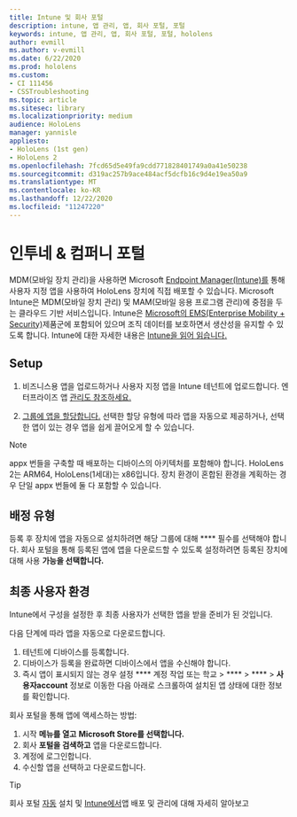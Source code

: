 ```yaml
---
title: Intune 및 회사 포털
description: intune, 앱 관리, 앱, 회사 포털, 포털
keywords: intune, 앱 관리, 앱, 회사 포털, 포털, hololens
author: evmill
ms.author: v-evmill
ms.date: 6/22/2020
ms.prod: hololens
ms.custom:
- CI 111456
- CSSTroubleshooting
ms.topic: article
ms.sitesec: library
ms.localizationpriority: medium
audience: HoloLens
manager: yannisle
appliesto:
- HoloLens (1st gen)
- HoloLens 2
ms.openlocfilehash: 7fcd65d5e49fa9cdd771828401749a0a41e50238
ms.sourcegitcommit: d319ac257b9ace484acf5dcfb16c9d4e19ea50a9
ms.translationtype: MT
ms.contentlocale: ko-KR
ms.lasthandoff: 12/22/2020
ms.locfileid: "11247220"
---
```

# 인투네 & 컴퍼니 포털

MDM(모바일 장치 관리)을 사용하면 Microsoft [Endpoint Manager(Intune)를](https://docs.microsoft.com/intune/windows-holographic-for-business) 통해 사용자 지정 앱을 사용하여 HoloLens 장치에 직접 배포할 수 있습니다. Microsoft Intune은 MDM(모바일 장치 관리) 및 MAM(모바일 응용 프로그램 관리)에 중점을 두는 클라우드 기반 서비스입니다. Intune은 [Microsoft의 EMS(Enterprise Mobility + Security)](https://www.microsoft.com/microsoft-365/enterprise-mobility-security)제품군에 포함되어 있으며 조직 데이터를 보호하면서 생산성을 유지할 수 있도록 합니다. Intune에 대한 자세한 내용은 [Intune을 읽어 읽습니다.](https://docs.microsoft.com/mem/intune/fundamentals/what-is-intune)

## Setup

1. 비즈니스용 앱을 업로드하거나 사용자 지정 앱을 Intune 테넌트에 업로드합니다. 엔터프라이즈 앱 [관리도 참조하세요.](https://docs.microsoft.com/windows/client-management/mdm/enterprise-app-management)

2. [그룹에 앱을 할당합니다.](https://docs.microsoft.com/mem/intune/apps/apps-deploy) 선택한 할당 유형에 따라 앱을 자동으로 제공하거나, 선택한 앱이 있는 경우 앱을 쉽게 끌어오게 할 수 있습니다. 

> [!NOTE] 
> appx 번들을 구축할 때 배포하는 디바이스의 아키텍처를 포함해야 합니다. HoloLens 2는 ARM64, HoloLens(1세대)는 x86입니다. 장치 환경이 혼합된 환경을 계획하는 경우 단일 appx 번들에 둘 다 포함할 수 있습니다.

## 배정 유형

등록 후 장치에 앱을 자동으로 설치하려면 해당 그룹에 대해 **** 필수를 선택해야 합니다.
회사 포털을 통해 등록된 앱에 앱을 다운로드할 수 있도록 설정하려면 등록된 장치에 대해 사용 **가능을 선택합니다.**


## 최종 사용자 환경

Intune에서 구성을 설정한 후 최종 사용자가 선택한 앱을 받을 준비가 된 것입니다.

다음 단계에 따라 앱을 자동으로 다운로드합니다.
1. 테넌트에 디바이스를 등록합니다. 
2. 디바이스가 등록을 완료하면 디바이스에서 앱을 수신해야 합니다. 
3. 즉시 앱이 표시되지 않는 경우 설정 **** 계정 작업 또는 학교  >  ****  >  ****  >  **사용자account** 정보로 이동한 다음 아래로 스크롤하여 설치된 앱 상태에 대한 정보를 확인합니다.

회사 포털을 통해 앱에 액세스하는 방법:
1. 시작 **메뉴를 열고** **Microsoft Store를 선택합니다.** 
2. 회사 **포털을 검색하고** 앱을 다운로드합니다.
3. 계정에 로그인합니다.
4. 수신할 앱을 선택하고 다운로드합니다.

> [!Tip]
> 회사 포털 [자동](https://docs.microsoft.com/mem/intune/apps/company-portal-app) 설치 및 [Intune에서](https://docs.microsoft.com/mem/intune/fundamentals/windows-holographic-for-business#deploy-and-manage-apps)앱 배포 및 관리에 대해 자세히 알아보고
